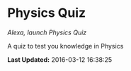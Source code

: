 # Physics Quiz
*Alexa, launch Physics Quiz*

A quiz to test you knowledge in Physics

**Last Updated:** 2016-03-12 16:38:25